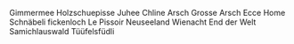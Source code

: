 Gimmermee
Holzschuepisse
Juhee
Chline Arsch Grosse Arsch
Ecce Home
Schnäbeli
fickenloch
Le Pissoir
Neuseeland
Wienacht 
End der Welt
Samichlauswald
Tüüfelsfüdli
